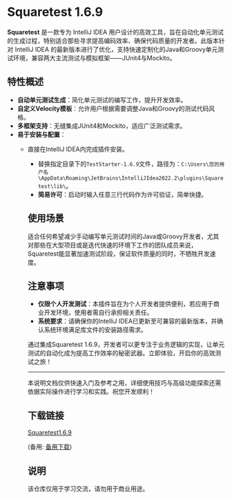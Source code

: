 # Squaretest 1.6.9

**Squaretest** 是一款专为 IntelliJ IDEA 用户设计的高效工具，旨在自动化单元测试的生成过程，特别适合那些寻求提高编码效率、确保代码质量的开发者。此版本针对 IntelliJ IDEA 的最新版本进行了优化，支持快速定制化的Java和Groovy单元测试环境，兼容两大主流测试与模拟框架——JUnit4与Mockito。

## 特性概述

- **自动单元测试生成**：简化单元测试的编写工作，提升开发效率。
- **自定义Velocity模板**：允许用户根据需要调整Java和Groovy的测试代码风格。
- **多框架支持**：无缝集成JUnit4和Mockito，适应广泛测试需求。
- **易于安装与配置**：
  - 直接在IntelliJ IDEA内完成插件安装。
    - 替换指定目录下的`TestStarter-1.6.9`文件，路径为：`C:\Users\您的用户名\AppData\Roaming\JetBrains\IntelliJIdea2022.2\plugins\Squaretest\lib\`。
    - **简易许可**：启动时输入任意三行代码作为许可验证，简单快捷。

    ## 使用场景

    适合任何希望减少手动编写单元测试时间的Java或Groovy开发者，尤其对那些在大型项目或是迭代快速的环境下工作的团队成员来说，Squaretest能显著加速测试阶段，保证软件质量的同时，不牺牲开发速度。

    ## 注意事项

    - **仅限个人开发测试**：本插件旨在为个人开发者提供便利，若应用于商业开发环境，使用者需自行承担相关责任。
    - **系统要求**：请确保你的IntelliJ IDEA已更新至可兼容的最新版本，并确认系统环境满足库文件的安装路径需求。

    通过集成Squaretest 1.6.9，开发者可以更专注于业务逻辑的实现，让单元测试的自动化成为提高工作效率的秘密武器。立即体验，开启你的高效测试之旅！

    ---

    本说明文档仅供快速入门及参考之用，详细使用技巧与高级功能探索还需依据实际操作进行学习和实践。祝您开发顺利！

    ## 下载链接
    [Squaretest1.6.9](https://pan.quark.cn/s/42b9073101e0) 

    (备用: [备用下载](https://pan.baidu.com/s/1XYbGRi7BOP9XG4M-Nr2fZg?pwd=1234))

    ## 说明

    该仓库仅用于学习交流，请勿用于商业用途。

